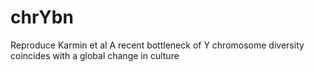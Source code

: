 # chrYbn
Reproduce Karmin et al A recent bottleneck of Y chromosome diversity coincides with a global change in culture 

